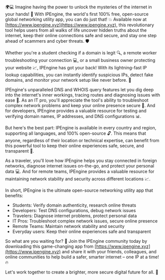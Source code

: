 🌍💻 Imagine having the power to unlock the mysteries of the internet in your hands! 🤯 With IPEngine, the world's first 100% free, open-source global networking utility app, you can do just that! 💥 Available now at [https://www.ipengine.xyz](https://www.ipengine.xyz), this revolutionary tool helps users from all walks of life uncover hidden truths about the internet, keep their online connections safe and secure, and stay one step ahead of scammers and cyber threats. 🛡️

Whether you're a student checking if a domain is legit 🔍, a remote worker troubleshooting your connection 💻, or a small business owner protecting your website 📈, IPEngine has got your back! With its lightning-fast IP lookup capabilities, you can instantly identify suspicious IPs, detect fake domains, and monitor your network setup like never before. 🔮

IPEngine's unparalleled DNS and WHOIS query features let you dig deep into the internet's inner workings, tracing routes and diagnosing issues with ease 🚀. As an IT pro, you'll appreciate the tool's ability to troubleshoot complex network problems and keep your online presence secure 💪. And for developers, IPEngine provides a valuable resource for testing and verifying domain names, IP addresses, and DNS configurations 📊.

But here's the best part: IPEngine is available in every country and region, supporting all languages, and 100% open-source 🔓. This means that anyone, regardless of their location or technical expertise, can benefit from this powerful tool to keep their online experiences safe, secure, and transparent 🌟.

As a traveler, you'll love how IPEngine helps you stay connected in foreign networks, diagnose internet issues on-the-go, and protect your personal data 💻. And for remote teams, IPEngine provides a valuable resource for maintaining network stability and security across different locations 📈.

In short, IPEngine is the ultimate open-source networking utility app that benefits:

* Students: Verify domain authenticity, research online threats
* Developers: Test DNS configurations, debug network issues
* Travelers: Diagnose internet problems, protect personal data
* IT Pros: Troubleshoot complex network issues, secure online presence
* Remote Teams: Maintain network stability and security
* Everyday users: Keep their online experiences safe and transparent

So what are you waiting for? 🎉 Join the IPEngine community today by downloading this game-changing app from [https://www.ipengine.xyz](https://www.ipengine.xyz) and share it with your friends, colleagues, and online communities to help build a safer, smarter internet – one IP at a time! 🔥

Let's work together to create a brighter, more secure digital future for all. 💫
